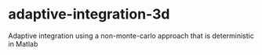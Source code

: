 # adaptive-integration-3d

Adaptive integration using a non-monte-carlo approach that is deterministic in Matlab
